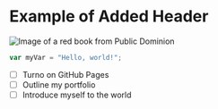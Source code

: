 # Example of Added Header
![Image of a red book from Public Dominion](https://upload.wikimedia.org/wikipedia/commons/thumb/7/7c/Book_red%3B_question_marks.svg/128px-Book_red%3B_question_marks.svg.png?20220730225458)

``` javascript
var myVar = "Hello, world!";
```
- [ ] Turno on GitHub Pages
- [ ] Outline my portfolio
- [ ] Introduce myself to the world

